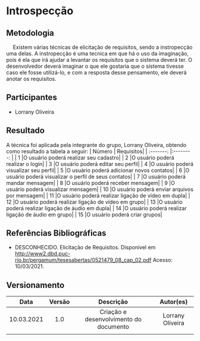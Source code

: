 # Introspecção

## Metodologia

<p>&emsp; Existem várias técnicas de elicitação de requisitos, sendo a instropecção uma delas. A instropecção é uma tecnica em que há o uso da imaginação, pois é ela que irá ajudar a levantar os requisitos que o sistema deverá ter. O desenvolvedor deverá imaginar o que ele gostaria que o sistema tivesse caso ele fosse utilizá-lo, e com a resposta desse pensamento, ele deverá anotar os requisitos. </p>


## Participantes
- Lorrany Oliveira

## Resultado
A técnica foi aplicada pela integrante do grupo, Lorrany Oliveira, obtendo como resultado a tabela a seguir: 
|   Número   | Requisitos| 
| :-------:  |:--------: | 
|     1      |O usuário poderá realizar seu cadastro|
|     2      |O usuário poderá realizar o login| 
|     3      |O usuário poderá editar seu perfil|
|     4      |O usuário poderá visualizar seu perfil|
|     5      |O usuário poderá adicionar novos contatos| 
|     6      |O usuário poderá visualizar o perfil de seus contatos| 
|     7      |O usuário poderá mandar mensagem|
|     8      |O usuário poderá receber mensagem| 
|     9      |O usuário poderá visualizar mensagem|
|     10     |O usuário poderá enviar arquivos por mensagem|
|     11     |O usuário poderá realizar ligação de vídeo em dupla|
|     12     |O usuário poderá realizar ligação de vídeo em grupo|
|     13     |O usuário poderá realizar ligação de áudio em dupla|
|     14     |O usuário poderá realizar ligação de áudio em grupo|
|     15     |O usuário poderá criar grupos|















## Referências Bibliográficas
- DESCONHECIDO. Elicitação de Requisitos. Disponível em <http://www2.dbd.puc-rio.br/pergamum/tesesabertas/0521479_08_cap_02.pdf> Acesso: 10/03/2021.

## Versionamento
|   Data   | Versão |        Descrição        |            Autor(es)           |
| :------: | :----: | :---------------------: | :----------------------------: |
|10.03.2021|   1.0  |Criação e desenvolvimento do documento|Lorrany Oliveira|
|          |        |                         |                                |
